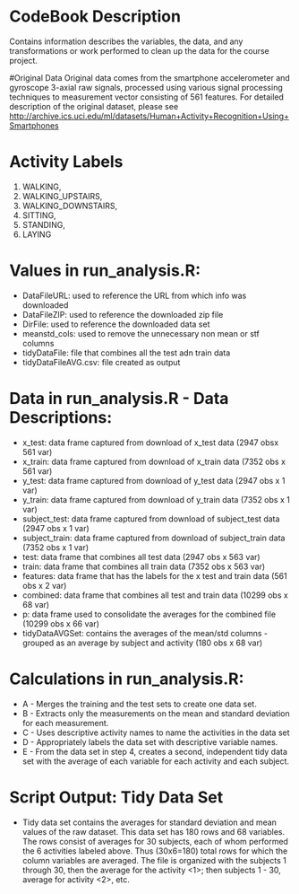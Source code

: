 # CodeBook Description
Contains information describes the variables, the data, and any transformations or work performed to clean up the data for the course project.
 
#Original Data
Original data comes from the smartphone accelerometer and gyroscope 3-axial raw signals, processed using various signal processing techniques to measurement vector consisting of 561 features. For detailed description of the original dataset, please see http://archive.ics.uci.edu/ml/datasets/Human+Activity+Recognition+Using+Smartphones  

# Activity Labels
1. WALKING, 
2. WALKING_UPSTAIRS, 
3. WALKING_DOWNSTAIRS, 
4. SITTING, 
5. STANDING, 
6. LAYING

# Values in run_analysis.R:
* DataFileURL: used to reference the URL from which info was downloaded
* DataFileZIP: used to reference the downloaded zip file
* DirFile: used to reference the downloaded data set
* meanstd_cols: used to remove the unnecessary non mean or stf columns
* tidyDataFile: file that combines all the test adn train data
* tidyDataFileAVG.csv: file created as output

# Data in run_analysis.R - Data Descriptions:
* x_test: data frame captured from download of x_test data (2947 obsx 561 var)
* x_train: data frame captured from download of x_train data (7352 obs x 561 var)
* y_test: data frame captured from download of y_test data (2947 obs x 1 var)
* y_train: data frame captured from download of y_train data (7352 obs x 1 var)
* subject_test: data frame captured from download of subject_test data (2947 obs x 1 var)
* subject_train: data frame captured from download of subject_train data (7352 obs x 1 var)
* test: data frame that combines all test data (2947 obs x 563 var)
* train: data frame that combines all train data (7352 obs x 563 var)
* features: data frame that has the labels for the x test and train data (561 obs x 2 var)
* combined: data frame that combines all test and train data (10299 obs x 68 var)
* p: data frame used to consolidate the averages for the combined file (10299 obs x 66 var)
* tidyDataAVGSet: contains the averages of the mean/std columns - grouped as an average by subject and activity (180 obs x 68 var)

# Calculations in run_analysis.R:
* A - Merges the training and the test sets to create one data set.
* B - Extracts only the measurements on the mean and standard deviation for each measurement. 
* C - Uses descriptive activity names to name the activities in the data set
* D - Appropriately labels the data set with descriptive variable names. 
* E - From the data set in step 4, creates a second, independent tidy data set with the average of each variable for each activity and each subject.


# Script Output: Tidy Data Set
* Tidy data set contains the averages for standard deviation and mean values of the raw dataset. This data set has 180 rows and 68 variables. The rows consist of averages for 30 subjects, each of whom performed the 6 activities labeled above. Thus (30x6=180) total rows for which the column variables are averaged. The file is organized with the subjects 1 through 30, then the average for the activity <1>; then subjects 1 - 30, average for activity <2>, etc.
